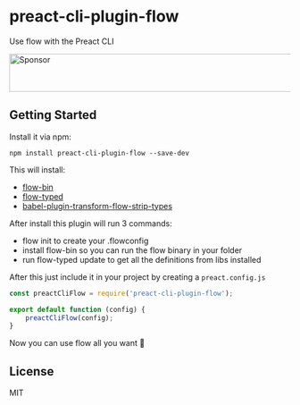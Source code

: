 # preact-cli-plugin-flow

Use flow with the Preact CLI

<a target='_blank' rel='nofollow' href='https://app.codesponsor.io/link/TcwA1EShekGpPzRyQvGn9ysQ/SaraVieira/preact-cli-plugin-flow'>
  <img alt='Sponsor' width='888' height='68' src='https://app.codesponsor.io/embed/TcwA1EShekGpPzRyQvGn9ysQ/SaraVieira/preact-cli-plugin-flow.svg' />
</a>

## Getting Started

Install it via npm:

```shell
npm install preact-cli-plugin-flow --save-dev
```

This will install:

  - [flow-bin](https://github.com/flowtype/flow-bin)
  - [flow-typed](https://github.com/flowtype/flow-typed)
  - [babel-plugin-transform-flow-strip-types](https://www.npmjs.com/package/babel-plugin-transform-flow-strip-types)

After install this plugin will run 3 commands:

  - flow init to create your .flowconfig
  - install flow-bin so you can run the flow binary in your folder
  - run flow-typed update to get all the definitions from libs installed

After this just include it in your project by creating a `preact.config.js`

```javascript
const preactCliFlow = require('preact-cli-plugin-flow');

export default function (config) {
	preactCliFlow(config);
}
```

Now you can use flow all you want 🎉

## License

MIT
